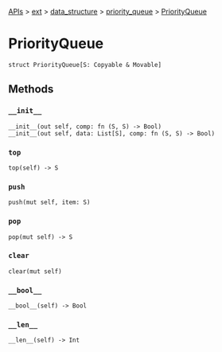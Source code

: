 [APIs](../../../index.md) > [ext](../../index.md) > [data_structure](../index.md) > [priority_queue](./index.md) > [PriorityQueue]()

# PriorityQueue

```
struct PriorityQueue[S: Copyable & Movable]
```

## Methods

### `__init__`

```
__init__(out self, comp: fn (S, S) -> Bool)
__init__(out self, data: List[S], comp: fn (S, S) -> Bool)
```

### `top`

```
top(self) -> S
```

### `push`

```
push(mut self, item: S)
```

### `pop`

```
pop(mut self) -> S
```

### `clear`

```
clear(mut self)
```

### `__bool__`

```
__bool__(self) -> Bool
```

### `__len__`

```
__len__(self) -> Int
```
